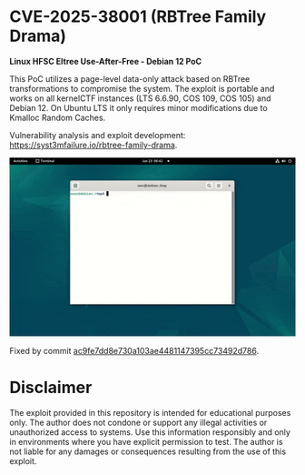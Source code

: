 # CVE-2025-38001 (RBTree Family Drama)

**Linux HFSC Eltree Use-After-Free - Debian 12 PoC**

This PoC utilizes a page-level data-only attack based on RBTree transformations to compromise the system. The exploit is portable and works on all kernelCTF instances (LTS 6.6.90, COS 109, COS 105) and Debian 12. On Ubuntu LTS it only requires minor modifications due to Kmalloc Random Caches.

Vulnerability analysis and exploit development: https://syst3mfailure.io/rbtree-family-drama.

![](exploit.gif)

Fixed by commit [ac9fe7dd8e730a103ae4481147395cc73492d786](https://git.kernel.org/pub/scm/linux/kernel/git/torvalds/linux.git/commit/?id=ac9fe7dd8e730a103ae4481147395cc73492d786).

# Disclaimer

The exploit provided in this repository is intended for educational purposes only. The author does not condone or support any illegal activities or unauthorized access to systems. Use this information responsibly and only in environments where you have explicit permission to test. The author is not liable for any damages or consequences resulting from the use of this exploit.